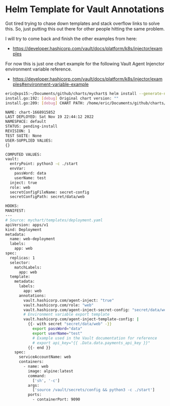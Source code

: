 # Helm Template for Vault Annotations

Got tired trying to chase down templates and stack overflow links to solve this.  So, just putting this out there for other people hitting the same problem.  

I will try to come back and finish the other examples from here:  
- https://developer.hashicorp.com/vault/docs/platform/k8s/injector/examples  

For now this is just one chart example for the following Vault Agent Injenctor environment variable reference.  
- https://developer.hashicorp.com/vault/docs/platform/k8s/injector/examples#environment-variable-example

```bash
eric@xps15:~/Documents/github/charts/mychart$ helm install --generate-name . --dry-run --debug
install.go:192: [debug] Original chart version: ""
install.go:209: [debug] CHART PATH: /home/eric/Documents/github/charts/mychart

NAME: chart-1668915852
LAST DEPLOYED: Sat Nov 19 22:44:12 2022
NAMESPACE: default
STATUS: pending-install
REVISION: 1
TEST SUITE: None
USER-SUPPLIED VALUES:
{}

COMPUTED VALUES:
vault:
  entryPoint: python3 -c ./start
  envVar:
    passWord: data
    userName: test
  inject: true
  role: web
  secretConfigFileName: secret-config
  secretConfigPath: secret/data/web

HOOKS:
MANIFEST:
---
# Source: mychart/templates/deployment.yaml
apiVersion: apps/v1
kind: Deployment
metadata:
  name: web-deployment
  labels:
    app: web
spec:
  replicas: 1
  selector:
    matchLabels:
      app: web
  template:
    metadata:
      labels:
        app: web
      annotations:
        vault.hashicorp.com/agent-inject: "true"
        vault.hashicorp.com/role: "web"
        vault.hashicorp.com/agent-inject-secret-config: "secret/data/web"
        # Environment variable export template
        vault.hashicorp.com/agent-inject-template-config: |
          {{- with secret "secret/data/web" -}}
            export passWord="data"
            export userName="test"
            # Example used in the Vault documentation for reference
            # export api_key="{{ .Data.data.payments_api_key }}"
          {{- end }}
    spec:
      serviceAccountName: web
      containers:
        - name: web
          image: alpine:latest
          command:
            ['sh', '-c']
          args:
            ['source /vault/secrets/config && python3 -c ./start']
          ports:
            - containerPort: 9090
```